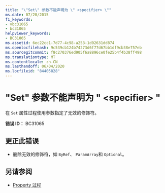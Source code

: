```yaml
---
title: "\"Set\" 参数不能声明为 \" <specifier> \""
ms.date: 07/20/2015
f1_keywords:
- vbc31065
- bc31065
helpviewer_keywords:
- BC31065
ms.assetid: 6ec22cc1-7d77-4c98-a253-1d02631dd874
ms.openlocfilehash: 9c539cb124b74273d6f77d67bb1df9cb38e757eb
ms.sourcegitcommit: f8c270376ed905f6a8896ce0fe25b4f4b38ff498
ms.translationtype: MT
ms.contentlocale: zh-CN
ms.lasthandoff: 06/04/2020
ms.locfileid: "84405828"
---
```

# <a name="set-parameter-cannot-be-declared-specifier"></a>"Set" 参数不能声明为 " \<specifier> "
在 `Set` 属性过程使用参数指定了无效的修饰符。  
  
 **错误 ID：** BC31065  
  
## <a name="to-correct-this-error"></a>更正此错误  
  
- 删除无效的修饰符，如 `ByRef`、 `ParamArray`和 `Optional`。  
  
## <a name="see-also"></a>另请参阅

- [Property 过程](../programming-guide/language-features/procedures/property-procedures.md)
